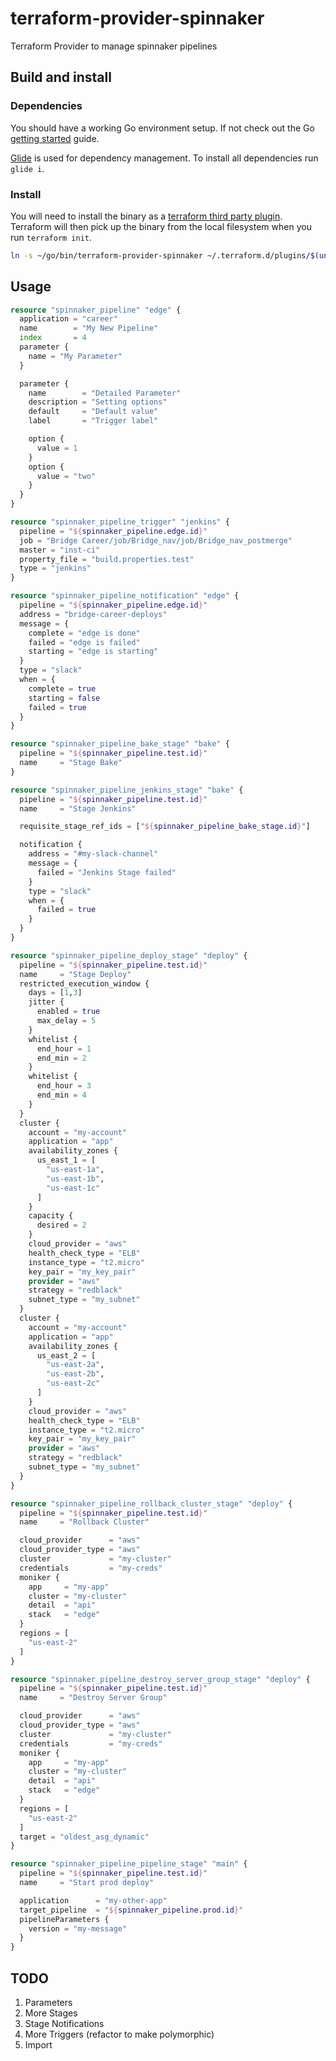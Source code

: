 # terraform-provider-spinnaker
Terraform Provider to manage spinnaker pipelines

## Build and install ##

### Dependencies ###

You should have a working Go environment setup.  If not check out the Go [getting started](http://golang.org/doc/install) guide.

[Glide](https://github.com/Masterminds/glide) is used for dependency management.  To install all dependencies run `glide i`.

### Install ###

You will need to install the binary as a [terraform third party plugin](https://www.terraform.io/docs/configuration/providers.html#third-party-plugins).  Terraform will then pick up the binary from the local filesystem when you run `terraform init`.

```sh
ln -s ~/go/bin/terraform-provider-spinnaker ~/.terraform.d/plugins/$(uname | tr '[:upper:]' '[:lower:]')_amd64/terraform-provider-spinnaker_v$(date +%Y.%m.%d)
```

## Usage ##

```terraform
resource "spinnaker_pipeline" "edge" {
  application = "career"
  name        = "My New Pipeline"
  index       = 4
  parameter {
    name = "My Parameter"
  }

  parameter {
    name        = "Detailed Parameter"
    description = "Setting options"
    default     = "Default value"
    label       = "Trigger label"

    option {
      value = 1
    }
    option {
      value = "two"
    }
  }
}

resource "spinnaker_pipeline_trigger" "jenkins" {
  pipeline = "${spinnaker_pipeline.edge.id}"
  job = "Bridge Career/job/Bridge_nav/job/Bridge_nav_postmerge"
  master = "inst-ci"
  property_file = "build.properties.test"
  type = "jenkins"
}

resource "spinnaker_pipeline_notification" "edge" {
  pipeline = "${spinnaker_pipeline.edge.id}"
  address = "bridge-career-deploys"
  message = {
    complete = "edge is done"
    failed = "edge is failed"
    starting = "edge is starting"
  }
  type = "slack"
  when = {
    complete = true
    starting = false
    failed = true
  }
}

resource "spinnaker_pipeline_bake_stage" "bake" {
  pipeline = "${spinnaker_pipeline.test.id}"
  name     = "Stage Bake"
}

resource "spinnaker_pipeline_jenkins_stage" "bake" {
  pipeline = "${spinnaker_pipeline.test.id}"
  name     = "Stage Jenkins"

  requisite_stage_ref_ids = ["${spinnaker_pipeline_bake_stage.id}"]

  notification {
    address = "#my-slack-channel"
    message = {
      failed = "Jenkins Stage failed"
    }
    type = "slack"
    when = {
      failed = true
    }
  }
}

resource "spinnaker_pipeline_deploy_stage" "deploy" {
  pipeline = "${spinnaker_pipeline.test.id}"
  name     = "Stage Deploy"
  restricted_execution_window {
    days = [1,3]
    jitter {
      enabled = true
      max_delay = 5
    }
    whitelist {
      end_hour = 1
      end_min = 2
    }
    whitelist {
      end_hour = 3
      end_min = 4
    }
  }
  cluster {
    account = "my-account"
    application = "app"
    availability_zones {
      us_east_1 = [
        "us-east-1a",
        "us-east-1b",
        "us-east-1c"
      ]
    }
    capacity {
      desired = 2
    }
    cloud_provider = "aws"
    health_check_type = "ELB"
    instance_type = "t2.micro"
    key_pair = "my_key_pair"
    provider = "aws"
    strategy = "redblack"
    subnet_type = "my_subnet"
  }
  cluster {
    account = "my-account"
    application = "app"
    availability_zones {
      us_east_2 = [
        "us-east-2a",
        "us-east-2b",
        "us-east-2c"
      ]
    }
    cloud_provider = "aws"
    health_check_type = "ELB"
    instance_type = "t2.micro"
    key_pair = "my_key_pair"
    provider = "aws"
    strategy = "redblack"
    subnet_type = "my_subnet"
  }
}

resource "spinnaker_pipeline_rollback_cluster_stage" "deploy" {
  pipeline = "${spinnaker_pipeline.test.id}"
  name     = "Rollback Cluster"

  cloud_provider      = "aws"
  cloud_provider_type = "aws"
  cluster             = "my-cluster"
  credentials         = "my-creds"
  moniker {
    app     = "my-app"
    cluster = "my-cluster"
    detail  = "api"
    stack   = "edge"
  }
  regions = [
    "us-east-2"
  ]
}

resource "spinnaker_pipeline_destroy_server_group_stage" "deploy" {
  pipeline = "${spinnaker_pipeline.test.id}"
  name     = "Destroy Server Group"

  cloud_provider      = "aws"
  cloud_provider_type = "aws"
  cluster             = "my-cluster"
  credentials         = "my-creds"
  moniker {
    app     = "my-app"
    cluster = "my-cluster"
    detail  = "api"
    stack   = "edge"
  }
  regions = [
    "us-east-2"
  ]
  target = "oldest_asg_dynamic"
}

resource "spinnaker_pipeline_pipeline_stage" "main" {
  pipeline = "${spinnaker_pipeline.test.id}"
  name     = "Start prod deploy"

  application      = "my-other-app"
  target_pipeline  = "${spinnaker_pipeline.prod.id}"
  pipelineParameters {
    version = "my-message"
  }
}

```

## TODO

1. Parameters
1. More Stages
1. Stage Notifications
1. More Triggers (refactor to make polymorphic)
1. Import
